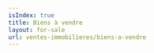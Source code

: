 ```yaml
---
isIndex: true
title: Biens à vendre
layout: for-sale
url: ventes-immobilieres/biens-a-vendre
---
```

